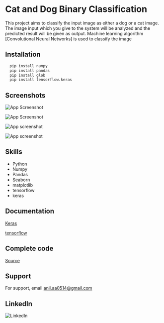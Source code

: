 
# Cat and Dog Binary Classification

This project aims to classify the input image as either a dog or a cat image. The image input which you give to the system will be analyzed and the predicted result will be given as output. Machine learning algorithm [Convolutional Neural Networks] is used to classify the image


## Installation


```bash
  pip install numpy
  pip install pandas
  pip install glob
  pip install tensorflow.keras
```
    
## Screenshots

![App Screenshot](https://media.geeksforgeeks.org/wp-content/uploads/cat-vs-dog.jpg)










![App Screenshot](https://assets.alexandria.raywenderlich.com/books/mlt/images/a0634d85b5f6ed10fc6fa9e7a6412965696e4ed7daac69fc32021a802418e141/original.png)













![App screenshot](https://www.codeproject.com/KB/image-classification/5160467/5_Convolution_Network.PNG)







![App screenshot](https://www.codeproject.com/KB/image-classification/5160467/3_Fully_Connected_2.PNG)

## Skills 


- Python
- Numpy
- Pandas 
- Seaborn
- matplotlib
- tensorflow
- keras
## Documentation

[Keras](https://keras.io/)

[tensorflow](https://www.tensorflow.org/guide)

## Complete code



[Source](https://github.com/Anil0205/Cat-and-Dog-Classification)

## Support

For support, email anil.aa0514@gmail.com 


## LinkedIn


![LinkedIn](https://img.shields.io/badge/linkedin-0A66C2?style=for-the-badge&logo=linkedin&logoColor=white(https://www.linkedin.com/in/anil-abberaboina-894720243/))
